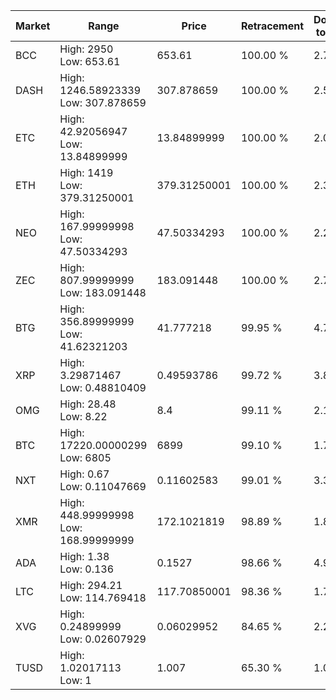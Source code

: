 | Market | Range | Price| Retracement | Doubles to 50% |
| --- | --- | --- | --- | --- |
| BCC | High: 2950<br />Low: 653.61 | 653.61 | 100.00 % | 2.76 |
| DASH | High: 1246.58923339<br />Low: 307.878659 | 307.878659 | 100.00 % | 2.52 |
| ETC | High: 42.92056947<br />Low: 13.84899999 | 13.84899999 | 100.00 % | 2.05 |
| ETH | High: 1419<br />Low: 379.31250001 | 379.31250001 | 100.00 % | 2.37 |
| NEO | High: 167.99999998<br />Low: 47.50334293 | 47.50334293 | 100.00 % | 2.27 |
| ZEC | High: 807.99999999<br />Low: 183.091448 | 183.091448 | 100.00 % | 2.71 |
| BTG | High: 356.89999999<br />Low: 41.62321203 | 41.777218 | 99.95 % | 4.77 |
| XRP | High: 3.29871467<br />Low: 0.48810409 | 0.49593786 | 99.72 % | 3.82 |
| OMG | High: 28.48<br />Low: 8.22 | 8.4 | 99.11 % | 2.18 |
| BTC | High: 17220.00000299<br />Low: 6805 | 6899 | 99.10 % | 1.74 |
| NXT | High: 0.67<br />Low: 0.11047669 | 0.11602583 | 99.01 % | 3.36 |
| XMR | High: 448.99999998<br />Low: 168.99999999 | 172.1021819 | 98.89 % | 1.80 |
| ADA | High: 1.38<br />Low: 0.136 | 0.1527 | 98.66 % | 4.96 |
| LTC | High: 294.21<br />Low: 114.769418 | 117.70850001 | 98.36 % | 1.74 |
| XVG | High: 0.24899999<br />Low: 0.02607929 | 0.06029952 | 84.65 % | 2.28 |
| TUSD | High: 1.02017113<br />Low: 1 | 1.007 | 65.30 % | 1.00 |
